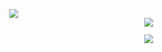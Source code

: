 <img src="https://readme-typing-svg.demolab.com/?lines=So+you're+a+tough+guy;Like+it+really+rough+guy;Just+can't+get+enough+guy;Chest+always+so+puffed+guy;I'm+that+bad+type;Make+your+mama+sad+type;Make+your+girlfriend+mad+type;Might+seduce+your+dad+type;I'm+the+bad+guy+Duh!;So,+hello+from+the+other+side;I+must've+called+a+thousand+times;To+tell+you+I'm+sorry+for+breaking+your+heart;But+it+don't+matter,+it+clearly+doesn't+tear+you+apart+anymore;I+can+buy+myself+flowers;Write+my+name+in+the+sand;Talk+to+myself+for+hours;Say+things+you+don't+understand;I+can+take+myself+dancing;And+I+can+hold+my+own+hand;Yeah,+I+can+lovе+me+better+than;You+can;Wе+don't+talk+about+Bruno,+no,+no,+no;We+don't+talk+about+Bruno;I+used+to+think+I+was+smart;But+you+made+me+look+so+naive;The+way+you+sold+me+for+parts;You+sunk+your+teeth+into+me;Oh,+bloodsucker+bleh,+dream+crusher;Bleedin'+me+dry+like+a+gosh+darn+vampire;Yeah,+I'm+gonna+take+my+horse+to+the+old+town+road;I'm+gonna+ride+till+I+can't+no+more;I'm+gonna+take+my+horse+to+the+old+town+road+Huh!+Huh!;I'm+gonna+ride+till+I+can't+no+more;Can't+nobody+tell+me+nothing;You+can't+tell+me+nothing;No!+Can't+nobody+tell+me+nothing!;Despacito;Quiero+respirar+tu+cuello+despacito;Deja+que+te+diga+cosas+al+oído;Para+que+te+acuerdes+si+no+estás+conmigo;Mm-mm-mm;I'm+in+love+with+the+shape+of+you;You+push+n'+pull+like+a+magnet+do;Everyday,+discovering+something+brand+new;I'm+in+love+with+your+body;Oh,+I,+oh,+I,+oh,+I,+oh,+I;I'm+in+love+with+your+body;Oh,+I,+oh,+I,+oh,+I,+oh,+I;Yodel-odel-ay-hee-hoo!;Cause+uptown+funk+gon'+give+it+to+ya;Cause+uptown+funk+gon'+give+it+to+ya;Saturday+night,+and+we+in+the+spot;Don't+believe+me,+just+watch,+hey!;Doh;Doh-doh-doh,+doh-doh;I+want+you+to+park+that+big+Mack+truck,+right+in+this+little+garage;Yeah,+you+messin'+with+some;Bring+a+bucket+and+a+mop+for+this;Give+me+everything+you+got+for+this;I'm+talkin'+WAP!+WAP!+WAP!;That's+some;Thank+you+next;Thank+you+next;Thank+you+next;I'm+so+super+grateful+for+my+ex!;Thank+you+next;Thank+you+next;Thank+you+next;Super+duper+grateful+for+my+ex!;I+stay+out+too+late;Got+nothing+in+my+brain;That's+what+people+say,+mm-hmm;That's+what+people+say,+mm-hmm;Cause+the+players+gonna+play,+play,+play,+play,+play;And+the+haters+gonna+hate,+hate,+hate,+hate,+hate;Baby,+I'm+just+gonna+shake,+shake,+shake,+shake,+shake;I+shake+it+off,+shake+it+off;Ooh-ooh-ooh;Heartbreakers+gonna+break,+break,+break,+break,+break;And+the+fakers+gonna+fake,+fake,+fake,+fake,+fake;Baby,+I'm+just+gonna+shake,+shake,+shake,+shake,+shake;I+shake+it+off,+shake+it+off;That's+right,+I'm+gonna+shake+it+off!;Gonna+shake+it+off!;Watch+me+shake+it+off!;Shake,+shake,+shake+it+off!;Hey!&font=Porkys&center=true&width=1080&height=50&color=f7e648&duration=4000&pause=1000">
<div align=center>
  <img src="https://img1.picmix.com/output/pic/normal/8/8/8/2/12312888_08eba.gif">
</div>
<p align="center"> <img src=https://komarev.com/ghpvc/?username=polka-klown&color=green&abbreviated=true&style=flat-square> </p>
